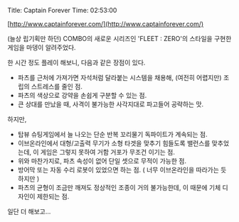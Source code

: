 Title: Captain Forever
Time: 02:53:00

[http://www.captainforever.com/](http://www.captainforever.com/)

  

(늘상 립기획만 하던) COMBO의 새로운 시리즈인 'FLEET : ZERO'의 스타일을 구현한 게임을 마뎅이 알려주었다.

한 시간 정도 플레이 해보니, 다음과 같은 장점이 있다.

  * 파츠를 근처에 가져가면 자석처럼 달라붙는 시스템을 채용해, (여전히 어렵지만) 조립의 스트레스를 줄인 점.
  * 파츠의 색상으로 강약을 손쉽게 구분할 수 있는 점.
  * 큰 상대를 만났을 때, 사격이 불가능한 사각지대로 파고들어 공략하는 맛.

  

하지만,

  * 탑뷰 슈팅게임에서 늘 나오는 단순 반복 꼬리물기 독파이트가 계속되는 점.
  * 이브온라인에서 대형/고출력 무기가 소형 타겟을 맞추기 힘들도록 밸런스를 맞추었는데, 이 게임은 그렇지 못하여 거함 거포가 무조건 이기는 점.
  * 위와 마찬가지로, 파츠 속성이 없어 단일 셋으로 무적이 가능한 점.
  * 방어막 또는 자동 수리 로봇이 있었으면 하는 점. ( 너무 이브온라인을 따라가는 듯 하지만 )
  * 파츠의 균형이 조금만 깨져도 정상적인 조종이 거의 불가능한데, 이 때문에 기체 디자인이 제한되는 점.

  

일단 더 해보고...

